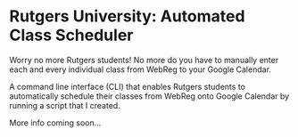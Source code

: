 # Rutgers University: Automated Class Scheduler

Worry no more Rutgers students! No more do you have to manually enter each and every individual class from WebReg to your Google Calendar.


A command line interface (CLI) that enables Rutgers students to automatically schedule their classes from WebReg onto Google Calendar by running a script that I created.

More info coming soon...
